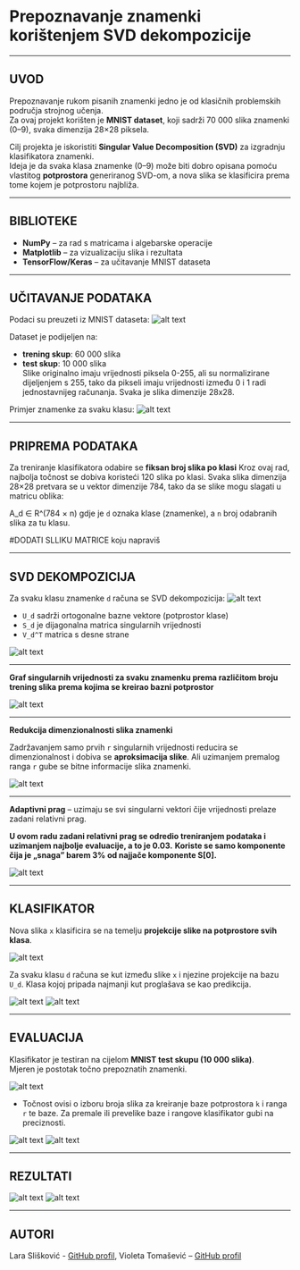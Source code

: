 # Prepoznavanje znamenki korištenjem SVD dekompozicije

---

## UVOD
Prepoznavanje rukom pisanih znamenki jedno je od klasičnih problemskih područja strojnog učenja.  
Za ovaj projekt korišten je **MNIST dataset**, koji sadrži 70 000 slika znamenki (0–9), svaka dimenzija 28×28 piksela.  

Cilj projekta je iskoristiti **Singular Value Decomposition (SVD)** za izgradnju klasifikatora znamenki.  
Ideja je da svaka klasa znamenke (0–9) može biti dobro opisana pomoću vlastitog **potprostora** generiranog SVD-om, a nova slika se klasificira prema tome kojem je potprostoru najbliža.

---

## BIBLIOTEKE
- **NumPy** – za rad s matricama i algebarske operacije  
- **Matplotlib** – za vizualizaciju slika i rezultata  
- **TensorFlow/Keras** – za učitavanje MNIST dataseta  

---

## UČITAVANJE PODATAKA
Podaci su preuzeti iz MNIST dataseta:
![alt text](images/loading.png) 

Dataset je podijeljen na:  
- **trening skup**: 60 000 slika  
- **test skup**: 10 000 slika  
Slike originalno imaju vrijednosti piksela 0-255, ali su normalizirane dijeljenjem s 255, tako da pikseli imaju vrijednosti između 0 i 1 radi jednostavnijeg računanja. 
Svaka je slika dimenzije 28x28.

Primjer znamenke za svaku klasu: 
![alt text](images/examples.png)

---

## PRIPREMA PODATAKA
Za treniranje klasifikatora odabire se **fiksan broj slika po klasi** 
Kroz ovaj rad, najbolja točnost se dobiva koristeći 120 slika po klasi. 
Svaka slika dimenzija 28×28 pretvara se u vektor dimenzije 784, tako da se slike mogu slagati u matricu oblika:

A_d ∈ R^(784 × n)
gdje je `d` oznaka klase (znamenke), a `n` broj odabranih slika za tu klasu.

#DODATI SLLIKU MATRICE koju napraviš

---

## SVD DEKOMPOZICIJA
Za svaku klasu znamenke `d` računa se SVD dekompozicija:
![alt text](images/svd_code.png) 
- `U_d` sadrži ortogonalne bazne vektore (potprostor klase)  
- `S_d` je dijagonalna matrica singularnih vrijednosti  
- `V_d^T` matrica s desne strane 

![alt text](images/svd_image.jpg) 

---

**Graf singularnih vrijednosti za svaku znamenku prema različitom broju trening slika prema kojima se kreirao bazni potprostor**

![alt text](images/singular_values.png) 

---

**Redukcija dimenzionalnosti slika znamenki**

Zadržavanjem samo prvih `r` singularnih vrijednosti reducira se dimenzionalnost i dobiva se  **aproksimacija slike**. Ali uzimanjem premalog ranga `r` gube se bitne informacije slika znamenki.

![alt text](images/dim_reduction.png) 

---

**Adaptivni prag** – uzimaju se svi singularni vektori čije vrijednosti prelaze zadani relativni prag.

**U ovom radu zadani relativni prag se odredio treniranjem podataka i uzimanjem najbolje evaluacije, a to je 0.03.** **Koriste se samo komponente čija je „snaga” barem 3% od najjače komponente S[0].**  

![alt text](images/rang_code.png) 

---

## KLASIFIKATOR
Nova slika `x` klasificira se na temelju **projekcije slike na potprostore svih klasa**. 

![alt text](images/angle.png) 


Za svaku klasu `d` računa se kut između slike `x` i njezine projekcije na bazu `U_d`. Klasa kojoj pripada najmanji kut proglašava se kao predikcija.

![alt text](images/classification_code.png) 
![alt text](images/evaluation_code.png)

---

## EVALUACIJA
Klasifikator je testiran na cijelom **MNIST test skupu (10 000 slika)**.  
Mjeren je postotak točno prepoznatih znamenki.  

![alt text](images/image-6.png)

- Točnost ovisi o izboru broja slika za kreiranje baze potprostora `k` i ranga `r` te baze. Za premale ili prevelike baze i rangove klasifikator gubi na preciznosti.

![alt text](images/graph_rang.png)
![alt text](images/graph.png)

---

## REZULTATI
![alt text](images/correct_predictions.png)
![alt text](images/incorrect_predictions.png)

---


## AUTORI
Lara Slišković - [GitHub profil](https://github.com/lsliskov), Violeta Tomašević – [GitHub profil](https://github.com/tvojprofil)